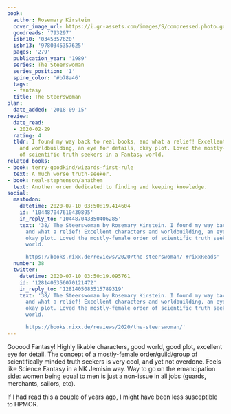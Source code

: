 ```yaml
---
book:
  author: Rosemary Kirstein
  cover_image_url: https://i.gr-assets.com/images/S/compressed.photo.goodreads.com/books/1278032321l/793297._SY160_.jpg
  goodreads: '793297'
  isbn10: '0345357620'
  isbn13: '9780345357625'
  pages: '279'
  publication_year: '1989'
  series: The Steerswoman
  series_position: '1'
  spine_color: '#b78a46'
  tags:
  - fantasy
  title: The Steerswoman
plan:
  date_added: '2018-09-15'
review:
  date_read:
  - 2020-02-29
  rating: 4
  tldr: I found my way back to real books, and what a relief! Excellent characters
    and worldbuilding, an eye for details, okay plot. Loved the mostly-female order
    of scientific truth seekers in a Fantasy world.
related_books:
- book: terry-goodkind/wizards-first-rule
  text: A much worse truth-seeker.
- book: neal-stephenson/anathem
  text: Another order dedicated to finding and keeping knowledge.
social:
  mastodon:
    datetime: 2020-07-10 03:50:19.414604
    id: '104487047610430895'
    in_reply_to: '104487043350406285'
    text: '38/ The Steerswoman by Rosemary Kirstein. I found my way back to real books,
      and what a relief! Excellent characters and worldbuilding, an eye for details,
      okay plot. Loved the mostly-female order of scientific truth seekers in a Fantasy
      world.

      https://books.rixx.de/reviews/2020/the-steerswoman/ #rixxReads'
  number: 38
  twitter:
    datetime: 2020-07-10 03:50:19.095761
    id: '1281405356070121472'
    in_reply_to: '1281405083515789319'
    text: '38/ The Steerswoman by Rosemary Kirstein. I found my way back to real books,
      and what a relief! Excellent characters and worldbuilding, an eye for details,
      okay plot. Loved the mostly-female order of scientific truth seekers in a Fantasy
      world.

      https://books.rixx.de/reviews/2020/the-steerswoman/'
---
```


Gooood Fantasy! Highly likable characters, good world, good plot, excellent eye for detail. The concept of a
mostly-female order/guild/group of scientifically minded truth seekers is very cool, and yet not overdone. Feels like
Science Fantasy in a NK Jemisin way. Way to go on the emancipation side: women being equal to men is just a non-issue in
all jobs (guards, merchants, sailors, etc).

If I had read this a couple of years ago, I might have been less susceptible to HPMOR.
